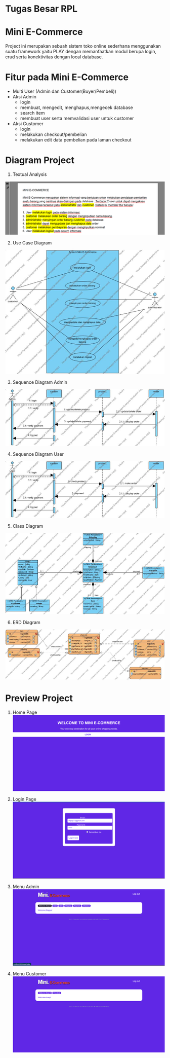 # Tugas Besar RPL
# Mini E-Commerce
Project ini merupakan sebuah sistem toko online sederhana menggunakan suatu framework yaitu PLAY dengan memanfaatkan modul berupa login, crud serta konektivitas dengan local database.
# Fitur pada Mini E-Commerce
+ Multi User (Admin dan Customer(Buyer/Pembeli))
+ Aksi Admin
  - login
  - membuat, mengedit, menghapus,mengecek database
  - search item
  - membuat user serta memvalidasi user untuk customer 
+ Aksi Customer
  - login
  - melakukan checkout/pembelian
  - melakukan edit data pembelian pada laman checkout

# Diagram Project
1. Textual Analysis
   
![Gambar Login Page](https://github.com/alhailrose/Tugas_RPL_Mini-Commerce/blob/main/Diagram/Textual%20Analysis.png "Login Page")

2. Use Case Diagram
   
![Gambar Login Page](https://github.com/alhailrose/Tugas_RPL_Mini-Commerce/blob/main/Diagram/Use%20Case%20Diagram.jpg "Login Page")
   
3. Sequence Diagram Admin
   
![Gambar Menu Admin](https://github.com/alhailrose/Tugas_RPL_Mini-Commerce/blob/main/Diagram/Sequence%20Diagram%20Admin.jpg "Menu Admin")
   
4. Sequence Diagram User
   
![Gambar Menu Customer](https://github.com/alhailrose/Tugas_RPL_Mini-Commerce/blob/main/Diagram/Sequence%20Diagram%20User.jpg "Menu Customer")

5. Class Diagram
   
![Gambar Menu Customer](https://github.com/alhailrose/Tugas_RPL_Mini-Commerce/blob/main/Diagram/Class%20Diagram.jpg "Menu Customer")

6. ERD Diagram
   
![Gambar Menu Customer](https://github.com/alhailrose/Tugas_RPL_Mini-Commerce/blob/main/Diagram/Entity%20Relationship%20Diagram.jpg "Menu Customer")


# Preview Project
1. Home Page
![Gambar Homepage](https://github.com/alhailrose/Tugas_RPL_Mini-Commerce/blob/main/Homepage.png "Home Page")
   
2. Login Page
![Gambar Login Page](https://github.com/alhailrose/Tugas_RPL_Mini-Commerce/blob/main/Login%20Page.png "Login Page")
   
3. Menu Admin
![Gambar Menu Admin](https://github.com/alhailrose/Tugas_RPL_Mini-Commerce/blob/main/Menu%20Admin.png "Menu Admin")
   
4. Menu Customer
![Gambar Menu Customer](https://github.com/alhailrose/Tugas_RPL_Mini-Commerce/blob/main/Menu%20User.png "Menu Customer")
   
